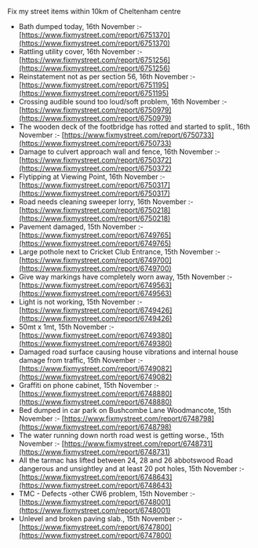 Fix my street items within 10km of Cheltenham centre

<!-- fix_marker starts -->

- Bath dumped today, 16th November :- [https://www.fixmystreet.com/report/6751370](https://www.fixmystreet.com/report/6751370)
- Rattling utility cover, 16th November :- [https://www.fixmystreet.com/report/6751256](https://www.fixmystreet.com/report/6751256)
- Reinstatement not as per section 56, 16th November :- [https://www.fixmystreet.com/report/6751195](https://www.fixmystreet.com/report/6751195)
- Crossing audible sound too loud/soft problem, 16th November :- [https://www.fixmystreet.com/report/6750979](https://www.fixmystreet.com/report/6750979)
- The wooden deck of the footbridge has rotted and started to split., 16th November :- [https://www.fixmystreet.com/report/6750733](https://www.fixmystreet.com/report/6750733)
- Damage to culvert approach wall and fence, 16th November :- [https://www.fixmystreet.com/report/6750372](https://www.fixmystreet.com/report/6750372)
- Flytipping at Viewing Point, 16th November :- [https://www.fixmystreet.com/report/6750317](https://www.fixmystreet.com/report/6750317)
- Road needs cleaning sweeper lorry, 16th November :- [https://www.fixmystreet.com/report/6750218](https://www.fixmystreet.com/report/6750218)
- Pavement damaged, 15th November :- [https://www.fixmystreet.com/report/6749765](https://www.fixmystreet.com/report/6749765)
- Large pothole next to Cricket Club Entrance, 15th November :- [https://www.fixmystreet.com/report/6749700](https://www.fixmystreet.com/report/6749700)
- Give way markings have completely worn away, 15th November :- [https://www.fixmystreet.com/report/6749563](https://www.fixmystreet.com/report/6749563)
- Light is not working, 15th November :- [https://www.fixmystreet.com/report/6749426](https://www.fixmystreet.com/report/6749426)
- 50mt x 1mt, 15th November :- [https://www.fixmystreet.com/report/6749380](https://www.fixmystreet.com/report/6749380)
- Damaged road surface causing house vibrations and internal house damage from traffic, 15th November :- [https://www.fixmystreet.com/report/6749082](https://www.fixmystreet.com/report/6749082)
- Graffiti on phone cabinet, 15th November :- [https://www.fixmystreet.com/report/6748880](https://www.fixmystreet.com/report/6748880)
- Bed dumped in car park on Bushcombe Lane Woodmancote, 15th November :- [https://www.fixmystreet.com/report/6748798](https://www.fixmystreet.com/report/6748798)
- The water running down north road west is getting worse., 15th November :- [https://www.fixmystreet.com/report/6748731](https://www.fixmystreet.com/report/6748731)
- All the tarmac has lifted between 24, 28 and 26 abbotswood Road dangerous and unsightley and at least 20 pot holes, 15th November :- [https://www.fixmystreet.com/report/6748643](https://www.fixmystreet.com/report/6748643)
- TMC - Defects -other CW6 problem, 15th November :- [https://www.fixmystreet.com/report/6748001](https://www.fixmystreet.com/report/6748001)
- Unlevel and broken paving slab., 15th November :- [https://www.fixmystreet.com/report/6747800](https://www.fixmystreet.com/report/6747800)

<!-- fix_marker ends -->